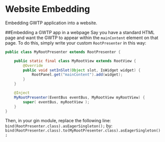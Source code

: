 # Website Embedding

Embedding GWTP application into a website.

##Embedding a GWTP app in a webpage
Say you have a standard HTML page and want the GWTP to appear within the `mainContent` element on that page. To do this, simply write your custom `RootPresenter` in this way:

```java
public class MyRootPresenter extends RootPresenter {

    public static final class MyRootView extends RootView {
        @Override
        public void setInSlot(Object slot, IsWidget widget) {
            RootPanel.get("mainContent").add(widget);
        }
    }

    @Inject
    MyRootPresenter(EventBus eventBus, MyRootView myRootView) {
        super( eventBus, myRootView );
    }
}
```

Then, in your gin module, replace the following line: `bind(RootPresenter.class).asEagerSingleton();`
by: `bind(RootPresenter.class).to(MyRootPresenter.class).asEagerSingleton();`
